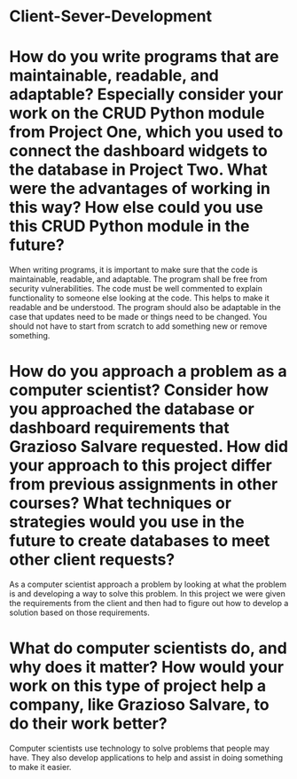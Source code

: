 # Client-Sever-Development

# How do you write programs that are maintainable, readable, and adaptable? Especially consider your work on the CRUD Python module from Project One, which you used to connect the dashboard widgets to the database in Project Two. What were the advantages of working in this way? How else could you use this CRUD Python module in the future?

When writing programs, it is important to make sure that the code is maintainable, readable, and adaptable. The program shall be free from security vulnerabilities. The code must be well commented to explain functionality to someone else looking at the code. This helps to make it readable and be understood. The program should also be adaptable in the case that updates need to be made or things need to be changed. You should not have to start from scratch to add something new or remove something. 

# How do you approach a problem as a computer scientist? Consider how you approached the database or dashboard requirements that Grazioso Salvare requested. How did your approach to this project differ from previous assignments in other courses? What techniques or strategies would you use in the future to create databases to meet other client requests?

As a computer scientist approach a problem by looking at what the problem is and developing a way to solve this problem. In this project we were given the requirements from the client and then had to figure out how to develop a solution based on those requirements. 

# What do computer scientists do, and why does it matter? How would your work on this type of project help a company, like Grazioso Salvare, to do their work better?
Computer scientists use technology to solve problems that people may have. They also develop applications to help and assist in doing something to make it easier.

